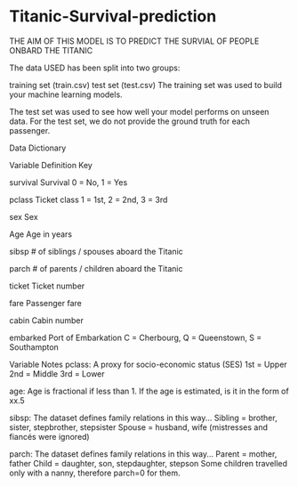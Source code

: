 # Titanic-Survival-prediction

THE AIM OF THIS MODEL IS TO PREDICT THE SURVIAL OF PEOPLE ONBARD THE TITANIC

The data USED has been split into two groups:

training set (train.csv)
test set (test.csv)
The training set was used to build your machine learning models.

The test set was  used to see how well your model performs on unseen data. For the test set, we do not provide the ground truth for each passenger.

Data Dictionary

Variable	Definition	Key


survival	Survival	0 = No, 1 = Yes


pclass	Ticket class	1 = 1st, 2 = 2nd, 3 = 3rd


sex	Sex	


Age	Age in years	


sibsp	# of siblings / spouses aboard the Titanic	


parch	# of parents / children aboard the Titanic	


ticket	Ticket number	


fare	Passenger fare


cabin	Cabin number	


embarked	Port of Embarkation	C = Cherbourg, Q = Queenstown, S = Southampton


Variable Notes
pclass: A proxy for socio-economic status (SES)
1st = Upper
2nd = Middle
3rd = Lower


age: Age is fractional if less than 1. If the age is estimated, is it in the form of xx.5


sibsp: The dataset defines family relations in this way...
Sibling = brother, sister, stepbrother, stepsister
Spouse = husband, wife (mistresses and fiancés were ignored)


parch: The dataset defines family relations in this way...
Parent = mother, father
Child = daughter, son, stepdaughter, stepson
Some children travelled only with a nanny, therefore parch=0 for them.
